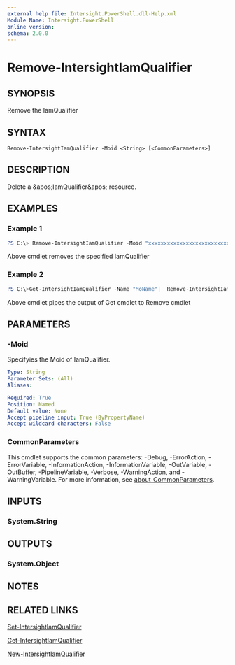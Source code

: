 ```yaml
---
external help file: Intersight.PowerShell.dll-Help.xml
Module Name: Intersight.PowerShell
online version:
schema: 2.0.0
---
```


# Remove-IntersightIamQualifier

## SYNOPSIS
Remove the IamQualifier

## SYNTAX

```
Remove-IntersightIamQualifier -Moid <String> [<CommonParameters>]
```

## DESCRIPTION
Delete a &amp;apos;IamQualifier&amp;apos; resource.

## EXAMPLES

### Example 1
```powershell
PS C:\> Remove-IntersightIamQualifier -Moid "xxxxxxxxxxxxxxxxxxxxxxxxxxx"
```
Above cmdlet removes the specified IamQualifier 

### Example 2
```powershell
PS C:\>Get-IntersightIamQualifier -Name "MoName"|  Remove-IntersightIamQualifier
```
Above cmdlet pipes the output of Get cmdlet to Remove cmdlet

## PARAMETERS

### -Moid
Specifyies the Moid of IamQualifier.

```yaml
Type: String
Parameter Sets: (All)
Aliases:

Required: True
Position: Named
Default value: None
Accept pipeline input: True (ByPropertyName)
Accept wildcard characters: False
```

### CommonParameters
This cmdlet supports the common parameters: -Debug, -ErrorAction, -ErrorVariable, -InformationAction, -InformationVariable, -OutVariable, -OutBuffer, -PipelineVariable, -Verbose, -WarningAction, and -WarningVariable. For more information, see [about_CommonParameters](http://go.microsoft.com/fwlink/?LinkID=113216).

## INPUTS

### System.String

## OUTPUTS

### System.Object
## NOTES

## RELATED LINKS

[Set-IntersightIamQualifier](./Set-IntersightIamQualifier.md)

[Get-IntersightIamQualifier](./Get-IntersightIamQualifier.md)

[New-IntersightIamQualifier](./New-IntersightIamQualifier.md)

